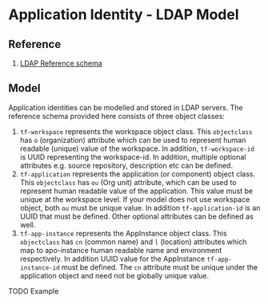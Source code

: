 # Application Identity - LDAP Model

## Reference
1. [LDAP Reference schema](../resources/tfschema.ldif)

## Model

Application identities can be modelled and stored in LDAP servers. The reference schema provided here consists of three object classes:
1. `tf-workspace` represents the workspace object class. This `objectclass` has `o` (organization) attribute which can be used to represent human readable (unique) value of the workspace. In addition, `tf-workspace-id` is UUID representing the workspace-id. In addition, multiple optional attributes e.g. source repository, description etc can be defined.
1. `tf-application` represents the application (or component) object class. This `objectclass` has `ou` (Org unit) attribute, which can be used to represent human readable value of the application. This value must be unique at the workspace level. If your model does not use workspace object, both `ou` must be unique value. In addition `tf-application-id` is an UUID that must be defined. Other optional attributes can be defined as well.
1. `tf-app-instance` represents the AppInstance object class. This `objectclass` has `cn` (common name) and `l` (location) attributes which map to apo-instance human readable name and environment respectively. In addition UUID value for the AppInstance `tf-app-instance-id` must be defined. The `cn` attribute must be unique under the application object and need not be globally unique value.

TODO Example